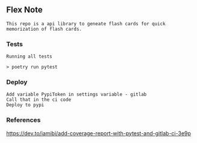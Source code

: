 ## Flex Note

    This repo is a api library to geneate flash cards for quick memorization of flash cards.

### Tests

    Running all tests

    > poetry run pytest

### Deploy

    Add variable PypiToken in settings variable - gitlab
    Call that in the ci code
    Deploy to pypi


### References 

https://dev.to/iamibi/add-coverage-report-with-pytest-and-gitlab-ci-3e9p